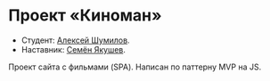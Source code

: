 # Проект «Киноман»

* Студент: [Алексей Шумилов](https://up.htmlacademy.ru/ecmascript/17/user/1665817).
* Наставник: [Семён Якушев](https://htmlacademy.ru/profile/id1118791).

Проект сайта с фильмами (SPA). Написан по паттерну MVP на JS.

